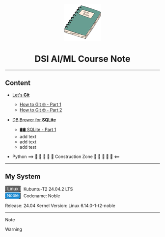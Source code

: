 <p align="center">
  <img src="image/notebook.png" alt="" width="120">
</p>

<h1 align="center">DSI AI/ML Course Note</h1>



---
## Content

* [Let's **Git** ](/module_1_git/)
  * [How to Git 🤓 - Part 1](/module_1_git/how_to_Git-01-Setup.md)
  * [How to Git 🤓 - Part 2](/module_1_git/how_to_Git-02-guide_ver02.md)
* [DB Brower for **SQLite**](/module_2_sql/)
  * [🛢️🛢️ SQLite - Part 1](/module_2_sql/DSI-sql-Part_1.md)
  * add text
  * add text
  * add test

* Python ==> 🚧 🚧 🚧 🚧 🚧  Construction Zone  🚧 🚧 🚧 🚧 🚧 <==

---

## My System

<div align="left">
  <div style="margin: 2px 0;">
    <img src="image/Linux2.svg" alt="Linux" width="50" style="vertical-align: middle; margin-right: 6px;">
    <span style="vertical-align: middle;">Kubuntu-T2 24.04.2 LTS</span>
  </div>
  <div style="margin: 2px 0;">
    <img src="image/Noble.svg" alt="Noble" width="50" style="vertical-align: middle; margin-right: 6px;">
    <span style="vertical-align: middle;">Codename: Noble</span>
  </div>
</div>  

Release:	24.04
Kernel Version: Linux 6.14.0-1-t2-noble


---

> [!NOTE]
> 

> [!WARNING]
> 

 

